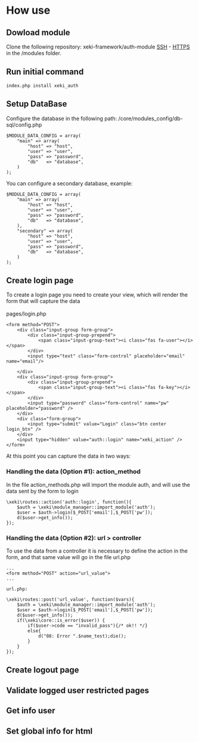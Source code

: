 # How use   

## Dowload module 

Clone the following repository: xeki-framework/auth-module
[SSH](git@github.com:xeki-framework/auth-module.git) -
[HTTPS](https://github.com/xeki-framework/auth-module.git)
in the /modules folder.

## Run initial command
```
index.php install xeki_auth
```

## Setup DataBase
Configure the database in the following path: /core/modules_config/db-sql/config.php 
```
$MODULE_DATA_CONFIG = array(
    "main" => array(
        "host" => "host",
        "user" => "user",
        "pass" => "password",
        "db"   => "database",
    )
);
```

You can configure a secondary database, example:

```
$MODULE_DATA_CONFIG = array(
    "main" => array(
        "host" => "host",
        "user" => "user",
        "pass" => "password",
        "db"   => "database",
    ),
    "secondary" => array(
        "host" => "host",
        "user" => "user",
        "pass" => "password",
        "db"   => "database",
    )
);
```

## Create login page
To create a login page you need to create your view, which will render the form that will capture the data
<br>  
pages/login.php
```
<form method="POST">
    <div class="input-group form-group">
        <div class="input-group-prepend">
            <span class="input-group-text"><i class="fas fa-user"></i></span>
        </div>
        <input type="text" class="form-control" placeholder="email" name="email"/>
        
    </div>
    <div class="input-group form-group">
        <div class="input-group-prepend">
            <span class="input-group-text"><i class="fas fa-key"></i></span>
        </div>
        <input type="password" class="form-control" name="pw" placeholder="password" />
    </div>
    <div class="form-group">
        <input type="submit" value="Login" class="btn center login_btn" />
    </div>
    <input type="hidden" value="auth::login" name="xeki_action" />
</form>
```

At this point you can capture the data in two ways:
<br>


### Handling the data (Option #1): action_method
In the file action_methods.php will import the module auth, and will use the data sent by the form to login

```
\xeki\routes::action('auth::login', function(){
    $auth = \xeki\module_manager::import_module('auth');
    $user = $auth->login($_POST['email'],$_POST['pw']);
    d($user->get_info());
});
```

### Handling the data (Option #2): url > controller
To use the data from a controller it is necessary to define the action in the form, and that same value will go in the file url.php

```
...
<form method="POST" action="url_value">
...
```

```
url.php: 

\xeki\routes::post('url_value', function($vars){
    $auth = \xeki\module_manager::import_module('auth');
    $user = $auth->login($_POST['email'],$_POST['pw']);
    d($user->get_info());
    if(\xeki\core::is_error($user)) {
        if($user->code == "invalid_pass"){/* ok!! */}
        else{
            d("08: Error ".$name_test);die();
        }
    }
});
```


## Create logout page


## Validate logged user restricted pages


## Get info user 

## Set global info for html
 
